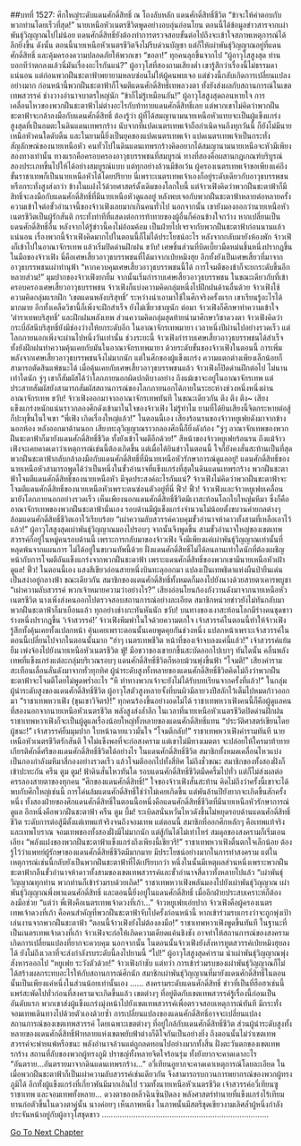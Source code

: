 ##บทที่ 1527: ศึกใหญ่ระดับแดนศักดิ์สิทธิ์
ณ โถงลับหลัก แดนศักดิ์สิทธิ์ชีวิต
“ข้าจะให้คำตอบกับพวกท่านโดยเร็วที่สุด!”
นายเหนือหัวเนตรชีวิตพูดอย่างอบอุ่นอ่อนโยน
ตอนนี้ได้ข้อมูลข่าวสารจากเผ่าพันธุ์วิญญาณไปไม่น้อย แดนศักดิ์สิทธิ์ยังต้องทำการตรวจสอบขั้นต่อไปถึงจะเข้าใจสภาพเหตุการณ์ได้ลึกยิ่งขึ้น
ดังนั้น ตอนนี้นายเหนือหัวเนตรชีวิตจึงไม่รีบด่วนบัญชา แต่ก็ให้เผ่าพันธุ์วิญญาณอยู่ที่แดนศักดิ์สิทธิ์ และคุ้มครองความปลอดภัยให้พวกเขา
“ขอลา!”
ทุกคนลุกขึ้นจากไป
“ผู้อาวุโสสูงสุด ท่านบอกทีว่าตกลงแล้วนี่มันเรื่องอะไรกันแน่?”
ผู้อาวุโสที่สองถามเสียงต่ำ
เขารู้สึกว่าเรื่องนี้ไม่ธรรมดาแน่นอน แต่ก่อนพวกฝืนชะตาฟ้าพยายามหลบซ่อนไม่ให้ผู้คนพบเจอ
แต่ช่วงนี้กลับเกิดการเปลี่ยนแปลงอย่างมาก ก่อนหน้านี้พวกฝืนชะตาฟ้าก็โจมตีแดนศักดิ์สิทธิ์เทพลวงตา ทั้งยังส่งผลกับสถานการณ์ในเขตเทพสวรรค์ ช่างวางอำนาจบาตรใหญ่นัก
“ข้าก็ไม่รู้เหมือนกัน!”
ผู้อาวุโสสูงสุดถอนหายใจ
การเคลื่อนไหวของพวกฝืนชะตาฟ้าไม่ต่างอะไรกับท้าทายแดนศักดิ์สิทธิ์เลย
แต่พวกเขาไม่คิดว่าพวกฝืนชะตาฟ้าจะกล้าลงมือกับแดนศักดิ์สิทธิ์
ต้องรู้ว่า ผู้ที่ได้สมญานามนายเหนือหัวแทบจะเป็นผู้แข็งแกร่งสูงสุดที่เป็นอมตะในดินแดนเทพรกร้าง
นับจากที่แปดเนตรเทพเจ้าถือกำเนิดจนถึงทุกวันนี้ ก็ยังไม่มีนายเหนือหัวคนใดดับดิ้น
และในยามนี้ยิ่งเป็นยุคของแปดเนตรเทพเจ้า แปดเนตรเทพเจ้าเป็นกระทั่งสัญลักษณ์ของนายเหนือหัว
คนทั่วไปในดินแดนเทพรกร้างคิดอยากได้สมญานามนายเหนือจะหัวมีเพียงสองทางเท่านั้น ทางแรกคือครอบครองอาวุธบรรพชนที่สมบูรณ์ ทางที่สองคือผสานกฎเกณฑ์บริบูรณ์สองประเภทขึ้นไปให้ได้อย่างสมบูรณ์แบบ
แต่ทุกอย่างล้วนมีข้อเว้น ผู้ครองเนตรเทพเจ้าขอเพียงแค่ถึงขั้นราชาเทพก็เป็นนายเหนือหัวได้โดยปริยาย
นี่เพราะเนตรเทพเจ้าเองก็อยู่ระดับเดียวกับอาวุธบรรพชนหรือกระทั่งสูงส่งกว่า ข้างในแฝงไว้ด้วยศาสตร์ดั้งเดิมของโลกใบนี้
แต่จ้าวเฟิงคิดว่าพวกฝืนชะตาฟ้าก็มีสิทธิ์จะลงมือกับแดนศักดิ์สิทธิ์ที่มีนายเหนือหัวดูแลอยู่
หลังพบเจอกับพวกฝืนชะตาฟ้าหลายต่อหลายครั้ง ความเข้าใจต่อขั้วอำนาจนี้ของจ้าวเฟิงเลยมากเกินคนทั่วไป
นอกจากนั้น เขายังมองออกว่านายเหนือหัวเนตรชีวิตเป็นผู้รักสันติ กระทั่งท่าทีที่แสดงต่อการท้าทายของผู้อื่นก็ค่อนข้างใจกว้าง
หากเปลี่ยนเป็นแดนศักดิ์สิทธิ์อื่น หลังจากได้รู้ข่าวนี้คงไม่อ้อมค้อม เป็นฝ่ายไปเจรจากับพวกฝืนชะตาฟ้าก่อนนานแล้ว
แน่นอน เรื่องพวกนี้จ้าวเฟิงคิดมากไปในตอนนี้ก็ไม่ได้ประโยชน์อะไร
หลังจากกลับมายังห้องพัก จ้าวเฟิงก็เข้าไปในอาณาจักรเทพ แล้วเริ่มปิดด่านฝึกฝน
ขวับ!
เศษชิ้นส่วนที่บิดเบี้ยวมืดหม่นชิ้นหนึ่งปรากฏขึ้นในมือของจ้าวเฟิง
นี่คือเศษเสี้ยวอาวุธบรรพชนที่ได้มาจากเป่ยหมิงฮุย อีกทั้งยังเป็นเศษเสี้ยวที่มาจากอาวุธบรรพชนเผ่าทำนุฟ้า
“หากควบคุมเศษเสี้ยวอาวุธบรรพชนนี้ได้ การโจมตีของข้าก็จะยกระดับขึ้นอีกหลายส่วน!”
มุมปากของจ้าวเฟิงยกยิ้ม จากนั้นเริ่มกำราบเศษเสี้ยวอาวุธบรรพชน
ในขณะเดียวกับที่เข้าครอบครองเศษเสี้ยวอาวุธบรรพชน จ้าวเฟิงก็แบ่งความคิดกลุ่มหนึ่งไปฝึกฝนด้านอื่นด้วย
จ้าวเฟิงใช้ความคิดกลุ่มแรกฝึก ‘เขตแดนพลังบริสุทธิ์’ ระหว่างนำเอามาใช้ในศึกจริงครั้งแรก เขาเรียนรู้อะไรได้มากมาย อีกทั้งเคล็ดวิชานี้ก็เพิ่งจะฝึกสำเร็จ ยังไม่เชี่ยวชาญนัก
ต่อมา จ้าวเฟิงก็ศึกษาทำความเข้าใจ ‘ตำราเทพบริสุทธิ์’ และฝึกฝนพลังเทพ
ส่วนความคิดกลุ่มสุดท้ายนำมาศึกษาวิชาดวงตา จ้าวเฟิงคิดว่ากระบี่อัสนีบริสุทธิ์ยังมีช่องว่างให้ยกระดับอีก
ในอาณาจักรเทพมายา เวลาหนึ่งปีผ่านไปอย่างรวดเร็ว แต่โลกภายนอกเพิ่งจะผ่านไปหนึ่งวันเท่านั้น
ช่วงระยะนี้ จ้าวเฟิงกำราบเศษเสี้ยวอาวุธบรรพชนได้สำเร็จ ทั้งยังฝึกฝนทำความคุ้นเคยกับมันในอาณาจักรเทพมายา
ด้วยระดับขั้นของจ้าวเฟิงในตอนนี้ การเพิ่มพลังจากเศษเสี้ยวอาวุธบรรพชนจึงไม่มากนัก แต่ในศึกของผู้แข็งแกร่ง ความแตกต่างเพียงเล็กน้อยก็สามารถตัดสินแพ้ชนะได้
เมื่อคุ้นเคยกับเศษเสี้ยวอาวุธบรรพชนแล้ว จ้าวเฟิงก็ปิดด่านฝึกต่อไป
ไม่นานเท่าใดนัก จู่ๆ เขาก็สัมผัสได้ว่าโลกภายนอกผิดปกติบางอย่าง
ถึงแม้เขาจะอยู่ในอาณาจักรเทพ แต่ประสาทสัมผัสยังสามารถสัมผัสสถานการณ์ของโลกภายนอกได้ภายในระยะห่างช่วงหนึ่งหนึ่งผ่านอาณาจักรเทพ
ขวับ!
จ้าวเฟิงออกมาจากอาณาจักรเทพทันที
ในขณะเดียวกัน
ตึง ตึง ตึง~
เสียงแข็งแกร่งหนักแน่นราวกลองศึกดังเข้ามาในใจของจ้าวเฟิง
ไม่รู้ทำไม ยามที่ได้ยินเสียงนี้จิตกระหายต่อสู้ก็ปะทุขึ้นในใจเขา
“พี่เฟิง เกิดเรื่องใหญ่แล้ว!”
ในตอนนี้เอง เสียงร้อนรนของจ้าวหยูเฟยดังมาจากข้างนอกห้อง
หลังออกมาด้านนอก เสียงทะลุวิญญาณราวกลองศึกนี้ก็ยิ่งดังก้อง
“จู่ๆ อาณาจักเทพของพวกฝืนชะตาฟ้าก็มายังแดนศักดิ์สิทธิ์ชีวิต ทั้งยังเข้าโจมตีอีกด้วย!”
สีหน้าของจ้าวหยูเฟยร้อนรน
ถึงแม้จ้าวเฟิงจะเคยคาดเดาว่าเหตุการณ์เช่นนี้ต้องเกิดขึ้น แต่เมื่อได้ยินข่าวในตอนนี้ ใจก็ยังคงสั่นสะท้านเป็นที่สุด
พวกฝืนชะตาฟ้ากลับกล้าลงมือกับแดนศักดิ์สิทธิ์ที่มีนายเหนือหัวรักษาการณ์ดูแลอยู่!
แดนศักดิ์สิทธิ์ของนายเหนือหัวสามารถพูดได้ว่าเป็นหนึ่งในขั้วอำนาจที่แข็งแกร่งที่สุดในดินแดนเทพรกร้าง
พวกฝืนชะตาฟ้าโจมตีแดนศักดิ์สิทธิ์ของนายเหนือหัว มีจุดประสงค์อะไรกันแน่?
จ้าวเฟิงไม่คิดว่าพวกฝืนชะตาฟ้าจะโจมตีแดนศักดิ์สิทธิ์ของนายเหนือหัวเพราะตนซ่อนตัวอยู่ที่นี่
ฟิ้ว! ฟิ้ว!
จ้าวเฟิงและจ้าวหยูเฟยเคลื่อนมายังโลกภายนอกอย่างรวดเร็ว
เห็นเพียงนอกแดนศักดิ์สิทธิ์ชีวิตมีเงาสะท้อนโลกใบใหญ่มหึมา ซึ่งก็คืออาณาจักรเทพของพวกฝืนชะตาฟ้านั่นเอง
รอบด้านมีผู้แข็งแกร่งจำนวนไม่น้อยตั้งขบวนค่ายกลต่างๆ ล้อมแดนศักดิ์สิทธิ์ชีวิตเอาไว้เรียบร้อย
“เผ่าความลับสวรรค์ควบคุมขั้วอำนาจห้าดาวทั้งสามที่เหลือเอาไว้แล้ว!”
ผู้อาวุโสสูงสุดเผ่าพันธุ์วิญญาณมองไปรอบๆ จากนั้นจึงพูดขึ้น
สามขั้วอำนาจใหญ่ของเขตเทพสวรรค์ก็อยู่ในหมู่คนรอบด้านนี้
เพราะการกลับมาของจ้าวเฟิง จึงมีเพียงแค่เผ่าพันธุ์วิญญาณเท่านั้นที่หลุดพ้นจากแผนการ ไม่ได้อยู่ในขบวนทัพนี้ด้วย
ฝั่งแดนศักดิ์สิทธิ์ไม่ได้ลนลานเท่าใดนักที่ต้องเผชิญหน้ากับการโจมตีอันแข็งแกร่งจากพวกฝืนชะตาฟ้า
เพราะแดนศักดิ์สิทธิ์ของพวกเขามีนายเหนือหัวเฝ้าดูแล!
ฟิ้ว!
ในตอนนี้เอง แสงสีเขียวอ่อนสายหนึ่งบินทะลุออกมา แปลงเป็นเทพธิดาแห่งผืนป่ายืนเด่นเป็นสง่าอยู่กลางฟ้า
ขณะเดียวกัน สมาชิกของแดนศักดิ์สิทธิ์ทั้งหมดก็มองไปยังนางด้วยสายตาเคารพบูชา
“เผ่าความลับสวรรค์ พวกเจ้าหมายความว่าอย่างไร?”
เสียงอ่อนโยนก้องกังวานดังมาจากนายเหนือหัวเนตรชีวิต
นางเพิ่งส่งคนออกไปตรวจสอบสถานการณ์อย่างละเอียด สมาชิกหน่วยข่าวยังไม่ทันกลับมา พวกฝืนชะตาฟ้าก็มาเยือนแล้ว ทุกอย่างช่างกะทันหันนัก
ขวับ!
บนทางของเงาสะท้อนโลกมีร่างคนชุดขาวร่างหนึ่งปรากฏขึ้น
‘เจ้าสวรรค์!’
จ้าวเฟิงพึมพำในใจด้วยความตกใจ
เจ้าสวรรค์ในตอนนี้ทำให้จ้าวเฟิงรู้สึกทั้งคุ้นเคยทั้งแปลกหน้า คุ้นเคยเพราะตอนนั้นเคยพูดคุยกันช่วงหนึ่ง แปลกหน้าเพราะเจ้าสวรรค์ในตอนนี้เปลี่ยนไปจากในตอนนั้นมาก
“ฮ่าๆ เนตรเทพชีวิต หน้าที่ของเจ้าจบลงแค่นี้แล้ว!”
เจ้าสวรรค์แย้มยิ้ม เพ่งจ้องไปยังนายเหนือหัวเนตรชีวิต
ฟู่!
มือขวาของเขายกขึ้นสะบัดออกไปเบาๆ
ทันใดนั้น คลื่นพลังเทพที่แข็งแกร่งแต่ละกลุ่มบริเวณรอบๆ แดนศักดิ์สิทธิ์ชีวิตก็หอบม้วนพุ่งขึ้นฟ้า
“โจมตี!”
เสียงคำรามสะเทือนเลื่อนลั่นดังมาจากทั่วทุกทิศ
ผู้นำระดับสูงทั้งหลายของแดนศักดิ์สิทธิ์ชีวิตคิดไม่ถึงว่าพวกฝืนชะตาฟ้าจะโจมตีโดยไม่พูดพร่ำอะไร
“หึ ท่าทางพวกเจ้าจะยังไม่ได้รับบทเรียนจากครั้งที่แล้ว!”
ในกลุ่มผู้นำระดับสูงของแดนศักดิ์สิทธิ์ชีวิต ผู้อาวุโสตัวสูงหลายจั้งที่บนผิวมีลายวงปีสลักไว้เต็มไปหมดก้าวออกมา
“ราชาเทพหวาเฟิง (ขุนเขาวิจิตร)!”
ทุกคนร้องขึ้นอย่างอดไม่ได้
ราชาเทพหวาเฟิงคนนี้ก็คือผู้ดูแลคนที่สองนอกจากนายเหนือหัวเนตรชีวิต พลังสูงส่งล้ำลึก ในเวลาที่นายเหนือหัวเนตรชีวิตปิดด่านฝึกฝน ราชาเทพหวาเฟิงก็จะเป็นผู้ดูแลเรื่องน้อยใหญ่ทั้งหลายของแดนศักดิ์สิทธิ์แทน
“ประวัติศาสตร์เขียนโดยผู้ชนะ!”
เจ้าสวรรค์ยิ้มมุมปาก ใบหน้าฉายแววมั่นใจ
“โจมตีกลับ!”
ราชาเทพหวาเฟิงคำรามทันที
นายเหนือหัวเนตรชีวิตรักสันติ ใจไม่แข็งพอที่จะก่อสงคราม แต่เขาไม่มีทางเมตตา
จะปล่อยให้ใครมาท้าทายเกียรติศักดิ์ศรีของแดนศักดิ์สิทธิ์ชีวิตได้อย่างไร
ในแดนศักดิ์สิทธิ์ชีวิต สมาชิกทั้งหมดเคลื่อนไหวแบ่งเป็นกองกำลังมหึมาสี่กองอย่างรวดเร็ว แล้วโจมตีออกไปทั้งสี่ทิศ
ไม่ถึงชั่วขณะ สมาชิกของทั้งสองฝั่งก็เข้าปะทะกัน
ครืน ตูม ตูม!
ฟ้าดินสั่นไหวทันใด รอบแดนศักดิ์สิทธิ์ชีวิตมืดครึ้มไปทั่ว แต่ก็ไม่ส่งผลต่อครรลองสายตาของทุกคน
“ศึกของแดนศักดิ์สิทธิ์!”
ใจของจ้าวเฟิงสั่นสะท้าน
คิดไม่ถึงว่าครั้งนี้เขาจะได้พบกับศึกใหญ่เช่นนี้
การโค่นล้มแดนศักดิ์สิทธิ์ใช่ว่าไม่เคยเกิดขึ้น แต่พันล้านปียังยากจะเกิดขึ้นสักครั้งหนึ่ง
ทั้งสองฝ่ายของศึกแดนศักดิ์สิทธิ์ในตอนนี้อหนึ่งคือแดนศักดิ์สิทธิ์ชีวิตที่มีนายเหนือหัวรักษาการณ์ดูแล อีกหนึ่งคือพวกฝืนชะตาฟ้า
ครืน ตูม บึ้ม!
ระเบิดสนั่นหวั่นไหวดังขึ้นไม่หยุดรอบด้านแดนศักดิ์สิทธิ์ชีวิต
ระดับการต่อสู้มีตั้งแต่เทพแท้จริงจนถึงจอมเทพ
แต่ตอนนี้ สมาชิกที่ออกศึกหลักๆ คือเทพแท้จริงและเทพโบราณ จอมเทพของทั้งสองฝั่งมีไม่มากนัก
แต่สู้กันได้ไม่เท่าไหร่ สมดุลของสงครามก็เริ่มเอนเอียง
“พลังแฝงของพวกฝืนชะตาฟ้าแข็งแกร่งถึงเพียงนี้เชียวรึ!”
ราชาเทพหวาเฟิงตื่นตกใจเล็กน้อย
ต้องรู้ไว้ว่าแพทย์ผู้รักษาของแดนศักดิ์สิทธิ์ชีวิตมีมากมาย มีประโยชน์อย่างมากในการทำสงคราม
แต่ในเหตุการณ์เช่นนี้กลับยังเป็นพวกฝืนชะตาฟ้าที่ได้เปรียบกว่า
หนึ่งในนั้นมีเหตุผลส่วนหนึ่งเพราะพวกฝืนชะตาฟ้ากลืนขั้วอำนาจห้าดาวทั้งสามของเขตเทพสวรรค์และขั้วอำนาจสี่ดาวทั้งหลายไปแล้ว
“เผ่าพันธุ์วิญญาณทุกท่าน พวกท่านก็เข้าร่วมรบด้วยเถิด!”
ราชาเทพหวาเฟิงพลันมองไปยังเผ่าพันธุ์วิญญาณ
เผ่าพันธุ์วิญญาณพึ่งพาแดนศักดิ์สิทธิ์ และตอนนี้ยิ่งอยู่ในแดนศักดิ์สิทธิ์ เมื่ออีกฝ่ายประสบเคราะห์ก็ต้องลงมือช่วย
“แต่ว่า พี่เฟิงคือเนตรเทพเจ้าดวงที่เก้า…”
จ้าวหยูเฟยเอ่ยปาก
จ้าวเฟิงคือผู้ครองเนตรเทพเจ้าดวงที่เก้า คือคนสำคัญที่พวกฝืนชะตาฟ้าจับไปครั้งก่อนหน้านี้ หากเข้าร่วมรบเกรงว่าจะถูกพุ่งเป้าเล่นงานจากพวกฝืนชะตาฟ้า
“ตอนนี้จ้าวเฟิงยังไม่ต้องลงมือ!”
ราชาเทพหวาเฟิงพูดขึ้นทันที
ในฐานะที่เป็นเนตรเทพเจ้าดวงที่เก้า จ้าวเฟิงจะก่อให้เกิดความเคียดแค้นชิงชัง อาจทำให้สถานการณ์ของสงครามเกิดการเปลี่ยนแปลงที่ยากจะควบคุม
นอกจากนั้น ในตอนนั้นจ้าวเฟิงยังสังหารทูตสวรรค์เป่ยหมิงฮุยลงได้ ยังไม่ถึงเวลาที่จะส่งกำลังรบระดับนี้ลงไปยามนี้
“ไป!”
ผู้อาวุโสสูงสุดคำราม นำเผ่าพันธุ์วิญญาณพุ่งสังหารออกไป
“หยูเฟย ระวังตัวด้วย!”
จ้าวเฟิงกำชับ
แต่ทว่า การเข้าร่วมรบของเผ่าพันธุ์วิญญาณก็ไม่ได้สร้างผลกระทบอะไรให้กับสถานการณ์ศึกนัก
สมาชิกเผ่าพันธุ์วิญญาณที่มายังแดนศักดิ์สิทธิ์ในตอนนั้นเป็นเพียงแค่หนึ่งในส่วนน้อยเท่านั้นเอง
……
สงครามระดับแดนศักดิ์สิทธิ์ ข่าวที่เป็นที่ฮือฮาเช่นนี้แพร่สะพัดไปทั่วก่อนที่สงครามจะเกิดขึ้นแล้ว
เขตต่างๆ ที่อยู่ติดกับเขตเทพสวรรค์รู้เรื่องนี้ก่อนเป็นอันดับแรก พวกเขาส่งผู้แข็งแกร่งมุ่งหน้าไปยังเขตเทพสวรรค์เพื่อตรวจสอบเหตุการณ์ทันที มีกระทั่งจอมเทพเดินทางไปด้วยตัวเองด้วยซ้ำ
การเปลี่ยนแปลงของแดนศักดิ์สิทธิ์อาจจะเปลี่ยนแปลงสถานการณ์ของเขตเทพสวรรค์ โดยเฉพาะเขตต่างๆ ที่อยู่ใกล้กับแดนศักดิ์สิทธิ์ชีวิต
ส่วนผู้นำระดับสูงทั้งหลายของแดนศักดิ์สิทธิ์ฟ้าทลายแห่งเขตพยับฟ้าต่างก็ดีใจกันเป็นอย่างยิ่ง
ถึงตอนนั้นไม่ว่าเขตเทพสวรรค์จะพ่ายแพ้หรือชนะ พลังอำนาจล้วนแต่ถูกลดทอนไปอย่างมากทั้งสิ้น
ฝั่งตะวันตกของเขตเทพรกร้าง สถานที่ลับของพวกผู้ทรงภูมิ
ปราชญ์ทั้งหลายจิตใจร้อนรุ่ม ทั้งยังยากจะคาดเดาอะไร
“อันตราย...อันตรายมาจากดินแดนเทพรกร้าง...”
อวี่เทียนอูยากจะคาดเดาเหตุการณ์โดยละเอียด
ในเมื่อพวกฝืนชะตาฟ้าก็เป็นเผ่าความลับสวรรค์เช่นเดียวกัน จึงสามารถรบกวนการพยากรณ์ของพวกผู้ทรงภูมิได้
อีกทั้งผู้แข็งแกร่งที่เกี่ยวพันมีมากเกินไป รวมทั้งนายเหนือหัวเนตรชีวิต เจ้าสวรรค์อวี่เทียนซู ราชาเทพ และจอมเทพทั้งหลาย...
ดวงตาของหลิ่วฉินซินปิดลง พลังศาสตร์ทำนายที่แข็งแกร่งไร้เทียมทานก่อตัวขึ้นในดวงตาคู่นั้น
นางค่อยๆ เห็นภาพหนึ่ง ในภาพนั้นมีสตรีชุดเขียวงามเลิศล้ำผู้หนึ่งกำลังประจันหน้าอยู่กับผู้อาวุโสชุดขาว
………………………………………………………………..


[Go To Next Chapter]( ./384.md)